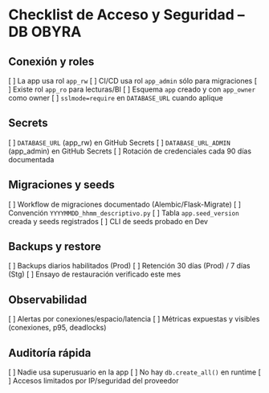 # Checklist de Acceso y Seguridad – DB OBYRA

## Conexión y roles
[ ] La app usa rol `app_rw`
[ ] CI/CD usa rol `app_admin` sólo para migraciones
[ ] Existe rol `app_ro` para lecturas/BI
[ ] Esquema `app` creado y con `app_owner` como owner
[ ] `sslmode=require` en `DATABASE_URL` cuando aplique

## Secrets
[ ] `DATABASE_URL` (app_rw) en GitHub Secrets
[ ] `DATABASE_URL_ADMIN` (app_admin) en GitHub Secrets
[ ] Rotación de credenciales cada 90 días documentada

## Migraciones y seeds
[ ] Workflow de migraciones documentado (Alembic/Flask-Migrate)
[ ] Convención `YYYYMMDD_hhmm_descriptivo.py`
[ ] Tabla `app.seed_version` creada y seeds registrados
[ ] CLI de seeds probado en Dev

## Backups y restore
[ ] Backups diarios habilitados (Prod)
[ ] Retención 30 días (Prod) / 7 días (Stg)
[ ] Ensayo de restauración verificado este mes

## Observabilidad
[ ] Alertas por conexiones/espacio/latencia
[ ] Métricas expuestas y visibles (conexiones, p95, deadlocks)

## Auditoría rápida
[ ] Nadie usa superusuario en la app
[ ] No hay `db.create_all()` en runtime
[ ] Accesos limitados por IP/seguridad del proveedor
